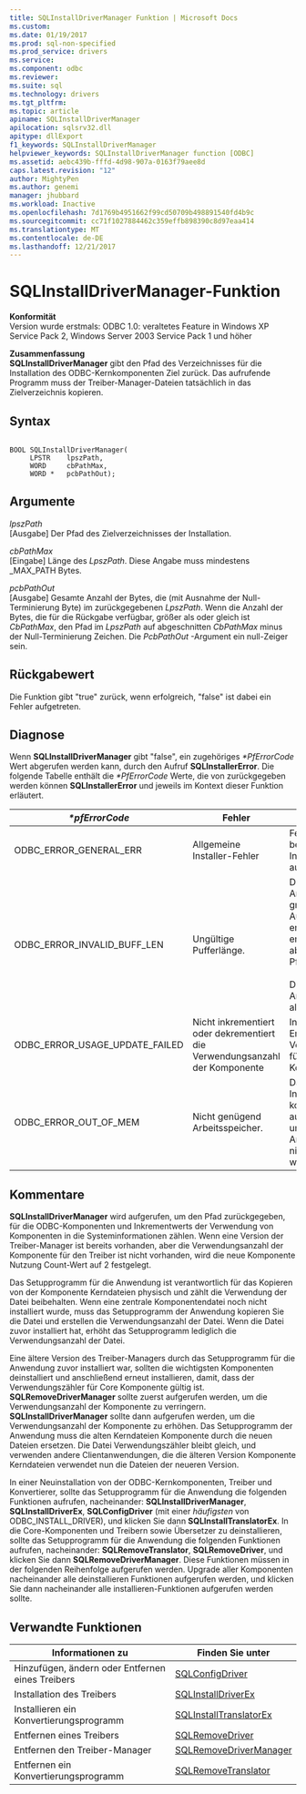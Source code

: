 ```yaml
---
title: SQLInstallDriverManager Funktion | Microsoft Docs
ms.custom: 
ms.date: 01/19/2017
ms.prod: sql-non-specified
ms.prod_service: drivers
ms.service: 
ms.component: odbc
ms.reviewer: 
ms.suite: sql
ms.technology: drivers
ms.tgt_pltfrm: 
ms.topic: article
apiname: SQLInstallDriverManager
apilocation: sqlsrv32.dll
apitype: dllExport
f1_keywords: SQLInstallDriverManager
helpviewer_keywords: SQLInstallDriverManager function [ODBC]
ms.assetid: aebc439b-fffd-4d98-907a-0163f79aee8d
caps.latest.revision: "12"
author: MightyPen
ms.author: genemi
manager: jhubbard
ms.workload: Inactive
ms.openlocfilehash: 7d1769b4951662f99cd50709b498891540fd4b9c
ms.sourcegitcommit: cc71f1027884462c359effb898390c8d97eaa414
ms.translationtype: MT
ms.contentlocale: de-DE
ms.lasthandoff: 12/21/2017
---
```

# <a name="sqlinstalldrivermanager-function"></a>SQLInstallDriverManager-Funktion
**Konformität**  
 Version wurde erstmals: ODBC 1.0: veraltetes Feature in Windows XP Service Pack 2, Windows Server 2003 Service Pack 1 und höher  
  
 **Zusammenfassung**  
 **SQLInstallDriverManager** gibt den Pfad des Verzeichnisses für die Installation des ODBC-Kernkomponenten Ziel zurück. Das aufrufende Programm muss der Treiber-Manager-Dateien tatsächlich in das Zielverzeichnis kopieren.  
  
## <a name="syntax"></a>Syntax  
  
```  
  
BOOL SQLInstallDriverManager(  
     LPSTR    lpszPath,  
     WORD     cbPathMax,  
     WORD *   pcbPathOut);  
```  
  
## <a name="arguments"></a>Argumente  
 *lpszPath*  
 [Ausgabe] Der Pfad des Zielverzeichnisses der Installation.  
  
 *cbPathMax*  
 [Eingabe] Länge des *LpszPath*. Diese Angabe muss mindestens _MAX_PATH Bytes.  
  
 *pcbPathOut*  
 [Ausgabe] Gesamte Anzahl der Bytes, die (mit Ausnahme der Null-Terminierung Byte) im zurückgegebenen *LpszPath*. Wenn die Anzahl der Bytes, die für die Rückgabe verfügbar, größer als oder gleich ist *CbPathMax*, den Pfad im *LpszPath* auf abgeschnitten *CbPathMax* minus der Null-Terminierung Zeichen. Die *PcbPathOut* -Argument ein null-Zeiger sein.  
  
## <a name="returns"></a>Rückgabewert  
 Die Funktion gibt "true" zurück, wenn erfolgreich, "false" ist dabei ein Fehler aufgetreten.  
  
## <a name="diagnostics"></a>Diagnose  
 Wenn **SQLInstallDriverManager** gibt "false", ein zugehöriges  *\*PfErrorCode* Wert abgerufen werden kann, durch den Aufruf **SQLInstallerError**. Die folgende Tabelle enthält die  *\*PfErrorCode* Werte, die von zurückgegeben werden können **SQLInstallerError** und jeweils im Kontext dieser Funktion erläutert.  
  
|*\*pfErrorCode*|Fehler|Description|  
|---------------------|-----------|-----------------|  
|ODBC_ERROR_GENERAL_ERR|Allgemeine Installer-Fehler|Fehler für die kein bestimmtes Installationsfehler aufgetreten.|  
|ODBC_ERROR_INVALID_BUFF_LEN|Ungültige Pufferlänge.|Die *LpszPath* Argument war nicht groß genug für den Ausgabepfad enthalten. Der Puffer enthält den abgeschnittenen Pfad.<br /><br /> Die *CbPathMax* Arguments ist kleiner als _MAX_PATH.|  
|ODBC_ERROR_USAGE_UPDATE_FAILED|Nicht inkrementiert oder dekrementiert die Verwendungsanzahl der Komponente|Installerfehler beim Erhöhen der Verwendungszähler für ODBC Core Komponente.|  
|ODBC_ERROR_OUT_OF_MEM|Nicht genügend Arbeitsspeicher.|Das Installationsprogramm konnte die Funktion aufgrund unzureichenden Arbeitsspeichers nicht ausgeführt werden.|  
  
## <a name="comments"></a>Kommentare  
 **SQLInstallDriverManager** wird aufgerufen, um den Pfad zurückgegeben, für die ODBC-Komponenten und Inkrementwerts der Verwendung von Komponenten in die Systeminformationen zählen. Wenn eine Version der Treiber-Manager ist bereits vorhanden, aber die Verwendungsanzahl der Komponente für den Treiber ist nicht vorhanden, wird die neue Komponente Nutzung Count-Wert auf 2 festgelegt.  
  
 Das Setupprogramm für die Anwendung ist verantwortlich für das Kopieren von der Komponente Kerndateien physisch und zählt die Verwendung der Datei beibehalten. Wenn eine zentrale Komponentendatei noch nicht installiert wurde, muss das Setupprogramm der Anwendung kopieren Sie die Datei und erstellen die Verwendungsanzahl der Datei. Wenn die Datei zuvor installiert hat, erhöht das Setupprogramm lediglich die Verwendungsanzahl der Datei.  
  
 Eine ältere Version des Treiber-Managers durch das Setupprogramm für die Anwendung zuvor installiert war, sollten die wichtigsten Komponenten deinstalliert und anschließend erneut installieren, damit, dass der Verwendungszähler für Core Komponente gültig ist. **SQLRemoveDriverManager** sollte zuerst aufgerufen werden, um die Verwendungsanzahl der Komponente zu verringern. **SQLInstallDriverManager** sollte dann aufgerufen werden, um die Verwendungsanzahl der Komponente zu erhöhen. Das Setupprogramm der Anwendung muss die alten Kerndateien Komponente durch die neuen Dateien ersetzen. Die Datei Verwendungszähler bleibt gleich, und verwenden andere Clientanwendungen, die die älteren Version Komponente Kerndateien verwendet nun die Dateien der neueren Version.  
  
 In einer Neuinstallation von der ODBC-Kernkomponenten, Treiber und Konvertierer, sollte das Setupprogramm für die Anwendung die folgenden Funktionen aufrufen, nacheinander: **SQLInstallDriverManager**, **SQLInstallDriverEx**, **SQLConfigDriver** (mit einer *häufigsten* von ODBC_INSTALL_DRIVER), und klicken Sie dann **SQLInstallTranslatorEx**. In die Core-Komponenten und Treibern sowie Übersetzer zu deinstallieren, sollte das Setupprogramm für die Anwendung die folgenden Funktionen aufrufen, nacheinander: **SQLRemoveTranslator**, **SQLRemoveDriver**, und klicken Sie dann **SQLRemoveDriverManager**. Diese Funktionen müssen in der folgenden Reihenfolge aufgerufen werden. Upgrade aller Komponenten nacheinander alle deinstallieren Funktionen aufgerufen werden, und klicken Sie dann nacheinander alle installieren-Funktionen aufgerufen werden sollte.  
  
## <a name="related-functions"></a>Verwandte Funktionen  
  
|Informationen zu|Finden Sie unter|  
|---------------------------|---------|  
|Hinzufügen, ändern oder Entfernen eines Treibers|[SQLConfigDriver](../../../odbc/reference/syntax/sqlconfigdriver-function.md)|  
|Installation des Treibers|[SQLInstallDriverEx](../../../odbc/reference/syntax/sqlinstalldriverex-function.md)|  
|Installieren ein Konvertierungsprogramm|[SQLInstallTranslatorEx](../../../odbc/reference/syntax/sqlinstalltranslatorex-function.md)|  
|Entfernen eines Treibers|[SQLRemoveDriver](../../../odbc/reference/syntax/sqlremovedriver-function.md)|  
|Entfernen den Treiber-Manager|[SQLRemoveDriverManager](../../../odbc/reference/syntax/sqlremovedrivermanager-function.md)|  
|Entfernen ein Konvertierungsprogramm|[SQLRemoveTranslator](../../../odbc/reference/syntax/sqlremovetranslator-function.md)|
